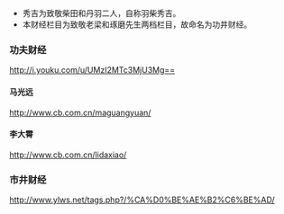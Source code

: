 - 秀吉为致敬柴田和丹羽二人，自称羽柴秀吉。
- 本财经栏目为致敬老梁和琢磨先生两档栏目，故命名为功井财经。
### 功夫财经
http://i.youku.com/u/UMzI2MTc3MjU3Mg==
#### 马光远
http://www.cb.com.cn/maguangyuan/
#### 李大霄
http://www.cb.com.cn/lidaxiao/
### 市井财经
http://www.ylws.net/tags.php?/%CA%D0%BE%AE%B2%C6%BE%AD/
